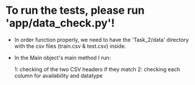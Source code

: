 # To run the tests, please run 'app/data_check.py'!

* In order function properly, we need to have the 'Task_2/data' directory with the csv files (train.csv & test.csv) inside.
* In the Main object's main method I run:

    1: checking of the two CSV headers if they match
    2: checking each column for availability and datatype
